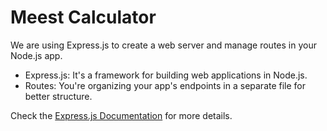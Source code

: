 # Meest Calculator
We are using Express.js to create a web server and manage routes in your Node.js app.

- Express.js: It's a framework for building web applications in Node.js.
- Routes: You're organizing your app's endpoints in a separate file for better structure.

Check the [Express.js Documentation](https://expressjs.com/) for more details.